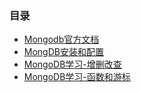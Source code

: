 <h3>目录</h3>
<ul>
<li><a href ="https://docs.mongodb.com/manual/">Mongodb官方文档</a></li>
 <li><a href="https://github.com/ShaunChou/Sc-Study-view/blob/master/directory/Mongdb/mongdb_load.md">MongDB安装和配置</a></li>
 <li><a href="https://github.com/ShaunChou/Sc-Study-view/blob/master/directory/Mongdb/mongodb_dml.md">MongoDB学习-增删改查</a></li>
 <li><a href="https://github.com/ShaunChou/Sc-Study-view/blob/master/directory/Mongdb/mongodb_function_cursor.md">MongoDB学习-函数和游标</a></li>
</ul>
